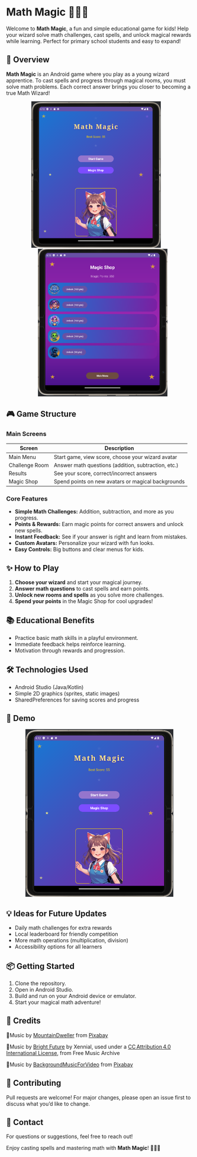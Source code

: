 # Math Magic 🧙‍♂️✨

Welcome to **Math Magic**, a fun and simple educational game for kids! Help your wizard solve math challenges, cast spells, and unlock magical rewards while learning. Perfect for primary school students and easy to expand!

## 🚀 Overview

**Math Magic** is an Android game where you play as a young wizard apprentice. To cast spells and progress through magical rooms, you must solve math problems. Each correct answer brings you closer to becoming a true Math Wizard!


<div align="center">
  <img src="https://github.com/Ornella-Gigante/Math-Magic/blob/main/game_teaser.png" width="350" alt="Gameplay Screenshot" style="display:inline-block; margin-right: 18px;"/>
  <img src="https://github.com/Ornella-Gigante/Math-Magic/blob/main/teaser_2.png" width="350" alt="Start Screen Screenshot" style="display:inline-block; margin-left: 18px;"/>
</div>


## 🎮 Game Structure

### Main Screens

| Screen             | Description                                                |
|--------------------|-----------------------------------------------------------|
| Main Menu          | Start game, view score, choose your wizard avatar         |
| Challenge Room     | Answer math questions (addition, subtraction, etc.)       |
| Results            | See your score, correct/incorrect answers                 |
| Magic Shop         | Spend points on new avatars or magical backgrounds        |

### Core Features

- **Simple Math Challenges:** Addition, subtraction, and more as you progress.
- **Points & Rewards:** Earn magic points for correct answers and unlock new spells.
- **Instant Feedback:** See if your answer is right and learn from mistakes.
- **Custom Avatars:** Personalize your wizard with fun looks.
- **Easy Controls:** Big buttons and clear menus for kids.

## ✨ How to Play

1. **Choose your wizard** and start your magical journey.
2. **Answer math questions** to cast spells and earn points.
3. **Unlock new rooms and spells** as you solve more challenges.
4. **Spend your points** in the Magic Shop for cool upgrades!

## 📚 Educational Benefits

- Practice basic math skills in a playful environment.
- Immediate feedback helps reinforce learning.
- Motivation through rewards and progression.

## 🛠️ Technologies Used

- Android Studio (Java/Kotlin)
- Simple 2D graphics (sprites, static images)
- SharedPreferences for saving scores and progress


## 🎥 Demo

<p align="center">
  <a href="https://vimeo.com/1103254017" title="MathMagic Demo">
    <img src="https://github.com/Ornella-Gigante/Math-Magic/blob/main/game_teaser.png" alt="MathMagic Demo" width="400">
  </a>
</p>


## 💡 Ideas for Future Updates

- Daily math challenges for extra rewards
- Local leaderboard for friendly competition
- More math operations (multiplication, division)
- Accessibility options for all learners

## 📦 Getting Started

1. Clone the repository.
2. Open in Android Studio.
3. Build and run on your Android device or emulator.
4. Start your magical math adventure!


## 📝 Credits 

🎵Music by <a href="https://pixabay.com/users/mountaindweller-16471232/?utm_source=link-attribution&utm_medium=referral&utm_campaign=music&utm_content=192725">MountainDweller</a> from <a href="https://pixabay.com//?utm_source=link-attribution&utm_medium=referral&utm_campaign=music&utm_content=192725">Pixabay</a>

🎵Music by <a href="https://freemusicarchive.org/music/xennial/single/bright-future/">Bright Future</a> by Xennial, used under a <a href="https://creativecommons.org/licenses/by/4.0/">CC Attribution 4.0 International License</a>, from Free Music Archive

🎵Music by <a href="https://pixabay.com/users/backgroundmusicforvideo-46826676/?utm_source=link-attribution&utm_medium=referral&utm_campaign=music&utm_content=368071">BackgroundMusicForVideo</a> from <a href="https://pixabay.com/music//?utm_source=link-attribution&utm_medium=referral&utm_campaign=music&utm_content=368071">Pixabay</a>


## 🤝 Contributing

Pull requests are welcome! For major changes, please open an issue first to discuss what you’d like to change.

## 📩 Contact

For questions or suggestions, feel free to reach out!

Enjoy casting spells and mastering math with **Math Magic**! 🧙‍♀️✨
